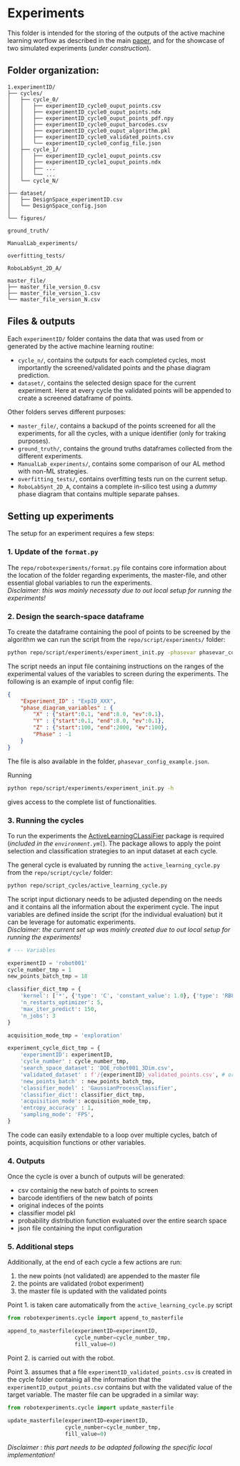 # Experiments

This folder is intended for the storing of the outputs of the active machine learning worflow as described in the main [paper](https://doi.org/10.26434/chemrxiv-2024-frnj3), and for the showcase of two simulated experiments (*under construction*).

## Folder organization:

    1.experimentID/
    ├── cycles/
    │   ├── cycle_0/
    │   │   ├── experimentID_cycle0_ouput_points.csv
    │   │   ├── experimentID_cycle0_ouput_points.ndx
    │   │   ├── experimentID_cycle0_ouput_points_pdf.npy
    │   │   ├── experimentID_cycle0_ouput_barcodes.csv 
    │   │   ├── experimentID_cycle0_ouput_algorithm.pkl 
    │   │   ├── experimentID_cycle0_validated_points.csv
    │   │   └── experimentID_cycle0_config_file.json
    │   ├── cycle_1/
    │   │   ├── experimentID_cycle1_ouput_points.csv
    │   │   ├── experimentID_cycle1_ouput_points.ndx
    │   │   ├── ...
    │   │   └── ...
    │   └── cycle_N/
    │
    ├── dataset/
    │   ├── DesignSpace_experimentID.csv
    │   └── DesignSpace_config.json
    │    
    └── figures/

    ground_truth/

    ManualLab_experiments/

    overfitting_tests/

    RoboLabSynt_2D_A/

    master_file/
    ├── master_file_version_0.csv
    ├── master_file_version_1.csv
    └── master_file_version_N.csv

## Files & outputs

Each `experimentID/` folder contains the data that was used from or generated by the active machine learning routine:
-   `cycle_n/`, contains the outputs for each completed cycles, most importantly the screened/validated points and the phase diagram prediction.
-   `dataset/`, contains the selected design space for the current experiment. Here at every cycle the validated points will be appended to create a screened dataframe of points.

Other folders serves different purposes:
-   `master_file/`, contains a backupd of the points screened for all the experiments, for all the cycles, with a unique identifier (only for traking purposes).
-   `ground_truth/`, contains the ground truths dataframes collected from the different experiments.
-   `ManualLab_experiments/`, contains some comparison of our AL method with non-ML strategies.
-   `overfitting_tests/`, contains overfitting tests run on the current setup.
-   `RoboLabSynt_2D_A`, contains a complete in-silico test using a _dummy_ phase diagram that contains multiple separate pahses.


## Setting up experiments

The setup for an experiment requires a few steps:

### 1. Update of the `format.py`

The `repo/robotexperiments/format.py` file contains core information about the location of the folder regarding experiments, the master-file, and other essential global variables to run the experiments.\
_Disclaimer_: _this was mainly necessaty due to out local setup for running the experiments!_

### 2. Design the search-space dataframe

To create the dataframe containing the pool of points to be screened by the algorithm we can run the script from the `repo/script/experiments/` folder:
```bash
python repo/script/experiments/experiment_init.py -phasevar phasevar_config.json
```
The script needs an input file containing instructions on the ranges of the experimental values of the variables to screen during the experiments.
The following is an example of input config file:

```json
{
    "Experiment_ID" : "ExpID_XXX",
    "phase_diagram_variables" : {
        "X" : {"start":0.1, "end":8.0, "ev":0.1},
        "Y" : {"start":0.1, "end":8.0, "ev":0.1},
        "Z" : {"start":100, "end":2000, "ev":100},
        "Phase" : -1
    }
}
```
The file is also available in the folder, `phasevar_config_example.json`.  

Running
```bash
python repo/script/experiments/experiment_init.py -h
```
gives access to the complete list of functionalities.

### 3. Running the cycles

To run the experiments the [ActiveLearningCLassiFier](https://github.com/AGardinon/ActiveLearningCLassiFier) package is required (_included in the `environment.yml`_).
The package allows to apply the point selection and classification strategies to an input dataset at each cycle.

The general cycle is evaluated by running the `active_learning_cycle.py` from the `repo/script/cycle/` folder:
```bash
python repo/script_cycles/active_learning_cycle.py
```
The script input dictionary needs to be adjusted depending on the needs and it contains all the information about the experiment cycle.
The input variables are defined inside the script (for the individual evaluation) but it can be leverage for automatic experiments.\
_Disclaimer_: _the current set up was mainly created due to out local setup for running the experiments!_

```python
# --- Variables

experimentID = 'robot001'
cycle_number_tmp = 1
new_points_batch_tmp = 18

classifier_dict_tmp = {
    'kernel': ['*', {'type': 'C', 'constant_value': 1.0}, {'type': 'RBF', 'length_scale': 1.0}],
    'n_restarts_optimizer': 5,
    'max_iter_predict': 150,
    'n_jobs': 3
}

acquisition_mode_tmp = 'exploration'

experiment_cycle_dict_tmp = {
    'experimentID': experimentID,
    'cycle_number' : cycle_number_tmp,
    'search_space_dataset': 'DOE_robot001_3Dim.csv',
    'validated_dataset' : f'/{experimentID}_validated_points.csv', # or None
    'new_points_batch' : new_points_batch_tmp,
    'classifier_model' : 'GaussianProcessClassifier',
    'classifier_dict': classifier_dict_tmp,
    'acquisition_mode': acquisition_mode_tmp,
    'entropy_accuracy' : 1,
    'sampling_mode': 'FPS',
}
```

The code can easily extendable to a loop over multiple cycles, batch of points, acquisition functions or other variables.

### 4. Outputs

Once the cycle is over a bunch of outputs will be generated:
-   csv containig the new batch of points to screen
-   barcode identifiers of the new batch of points
-   original indeces of the points
-   classifier model pkl
-   probability distribution function evaluated over the entire search space
-   json file containing the input configuration

### 5. Additional steps

Additionally, at the end of each cycle a few actions are run:
1.  the new points (not validated) are appended to the master file
2.  the points are validated (robot experiment)
3.  the master file is updated with the validated points

Point 1. is taken care automatically from the `active_learning_cycle.py` script
```python
from robotexperiments.cycle import append_to_masterfile

append_to_masterfile(experimentID=experimentID,
                     cycle_number=cycle_number_tmp,
                     fill_value=0)
```

Point 2. is carried out with the robot.

Point 3. assumes that a file `experimentID_validated_points.csv` is created in the cycle folder containig all the information that the `experimentID_output_points.csv` contains but with the validated value of the target variable.
The master file can be upgraded in a similar way:
```python
from robotexperiments.cycle import update_masterfile

update_masterfile(experimentID=experimentID,
                  cycle_number=cycle_number_tmp,
                  fill_value=0)
```
_Disclaimer_ : _this part needs to be adapted following the specific local implementation!_